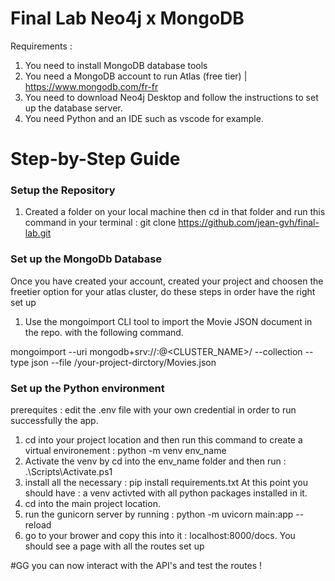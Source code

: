 # Final Lab Neo4j x MongoDB 

Requirements :
1. You need to install MongoDB database tools
1. You need a MongoDB account to run Atlas (free tier) | https://www.mongodb.com/fr-fr
2. You need to download Neo4j Desktop and follow the instructions to set up the database server.
3. You need Python and an IDE such as vscode for example.

# Step-by-Step Guide

### Setup the Repository
1. Created a folder on your local machine then cd in that folder and run this command in your terminal : git clone https://github.com/jean-gvh/final-lab.git

### Set up the MongoDb Database
Once you have created your account, created your project and choosen the freetier option for your atlas cluster, do these steps in order have the right set up
1. Use the mongoimport CLI tool to import the Movie JSON document in the repo. with the following command.

mongoimport --uri 
mongodb+srv://<USERNAME>:<PASSWORD>@<CLUSTER_NAME>/<DATABASE> --collection <COLLECTION> --type json --file /your-project-dirctory/Movies.json 

### Set up the Python environment
prerequites :
edit the .env file with your own credential in order to run successfully the app.
1. cd into your project location and then run this command to create a virtual environement : python -m venv env_name
2. Activate the venv by cd into the env_name folder and then run : .\Scripts\Activate.ps1
3. install all the necessary : pip install requirements.txt
At this point you should have : a venv activted with all python packages installed in it.
4. cd into the main project location.
5. run the gunicorn server by running :  python -m uvicorn main:app --reload
6. go to your brower and copy this into it : localhost:8000/docs. You should see a page with all the routes set up

#GG you can now interact with the API's and test the routes !
   






 
 
